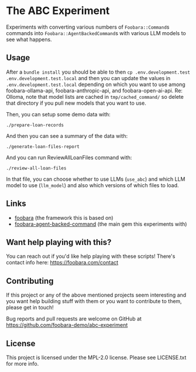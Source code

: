 # The ABC Experiment

Experiments with converting various numbers of `Foobara::Command`s commands into `Foobara::AgentBackedCommand`s
with various LLM models to see what happens.

## Usage

After a `bundle install` you should be able to then `cp .env.development.test .env.development.test.local`
and then you can update the values in `.env.development.test.local` 
depending on which you want to use among foobara-ollama-api, foobara-anthropic-api, and foobara-open-ai-api.
Re: Olloma, note that model lists are cached in `tmp/cached_command/` so delete that directory if you 
pull new models that you want to use.

Then, you can setup some demo data with:

`./prepare-loan-records`

And then you can see a summary of the data with:

`./generate-loan-files-report`

And you can run ReviewAllLoanFiles command with:

`./review-all-loan-files`

In that file, you can choose whether to use LLMs (`use_abc`) and which LLM model to use (`llm_model`)
and also which versions of which files to load.

## Links

- [foobara](https://foobara.com) (the framework this is based on)
- [foobara-agent-backed-command](https://github.com/foobara/agent-backed-command) (the main gem this experiments with)

## Want help playing with this?

You can reach out if you'd like help playing with these scripts! There's contact info here: https://foobara.com/contact

## Contributing

If this project or any of the above mentioned projects seem interesting and you want help building stuff
with them or you want to contribute to them, please get in touch!

Bug reports and pull requests are welcome on GitHub
at https://github.com/foobara-demo/abc-experiment

## License

This project is licensed under the MPL-2.0 license. Please see LICENSE.txt for more info.
